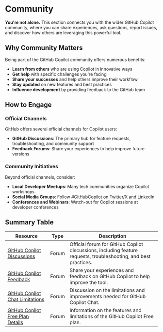# Community

**You're not alone.** This section connects you with the wider GitHub Copilot community, where you can share experiences, ask questions, report issues, and discover how others are leveraging this powerful tool.

## Why Community Matters

Being part of the GitHub Copilot community offers numerous benefits:

- **Learn from others** who are using Copilot in innovative ways
- **Get help** with specific challenges you're facing
- **Share your successes** and help others improve their workflow
- **Stay updated** on new features and best practices
- **Influence development** by providing feedback to the GitHub team

## How to Engage

### Official Channels
GitHub offers several official channels for Copilot users:

- **GitHub Discussions**: The primary hub for feature requests, troubleshooting, and community support
- **Feedback Forums**: Share your experiences to help improve future versions

### Community Initiatives
Beyond official channels, consider:

- **Local Developer Meetups**: Many tech communities organize Copilot workshops
- **Social Media Groups**: Follow #GitHubCopilot on Twitter/X and LinkedIn
- **Conferences and Webinars**: Watch-out for Copilot sessions at developer conferences

## Summary Table

| Resource | Type | Description |
| -------- | ---- | ----------- |
| [GitHub Copilot Discussions](https://github.com/orgs/community/discussions/categories/copilot) | Forum | Official forum for GitHub Copilot discussions, including feature requests, troubleshooting, and best practices. |
| [GitHub Copilot Feedback](https://github.com/orgs/community/discussions/categories/copilot-feedback) | Forum | Share your experiences and feedback on GitHub Copilot to help improve the tool. |
| [GitHub Copilot Chat Limitations](https://github.com/orgs/community/discussions/107560) | Forum | Discussion on the limitations and improvements needed for GitHub Copilot Chat. |
| [GitHub Copilot Free Plan Details](https://github.com/orgs/community/discussions/147524) | Forum | Information on the features and limitations of the GitHub Copilot Free plan. |  Blog/Video | Information on the features and limitations of the GitHub Copilot Free plan. |


